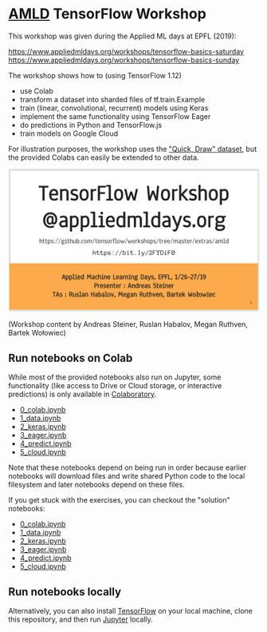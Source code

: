 # [AMLD](https://www.appliedmldays.org) TensorFlow Workshop

This workshop was given during the Applied ML days at EPFL (2019):

https://www.appliedmldays.org/workshops/tensorflow-basics-saturday
https://www.appliedmldays.org/workshops/tensorflow-basics-sunday

The workshop shows how to (using TensorFlow 1.12)

- use Colab
- transform a dataset into sharded files of tf.train.Example
- train (linear, convolutional, recurrent) models using Keras
- implement the same functionality using TensorFlow Eager
- do predictions in Python and TensorFlow.js
- train models on Google Cloud

For illustration purposes, the workshop uses the
["Quick, Draw" dataset](quickdraw.withgoogle.com/data), but the provided
Colabs can easily be extended to other data.

[![Workshop Slides (link)](workshop_slides.png)](https://bit.ly/2Mzl5PU)

(Workshop content by Andreas Steiner, Ruslan Habalov, Megan Ruthven, Bartek Wołowiec)

## Run notebooks on Colab

While most of the provided notebooks also run on Jupyter, some functionality
(like access to Drive or Cloud storage, or interactive predictions) is only
available in [Colaboratory](https://colab.research.google.com).

* [0_colab.ipynb](https://colab.research.google.com/github/tensorflow/workshops/blob/master/extras/amld/notebooks/exercises/0_colab.ipynb)
* [1_data.ipynb](https://colab.research.google.com/github/tensorflow/workshops/blob/master/extras/amld/notebooks/exercises/1_data.ipynb)
* [2_keras.ipynb](https://colab.research.google.com/github/tensorflow/workshops/blob/master/extras/amld/notebooks/exercises/2_keras.ipynb)
* [3_eager.ipynb](https://colab.research.google.com/github/tensorflow/workshops/blob/master/extras/amld/notebooks/exercises/3_eager.ipynb)
* [4_predict.ipynb](https://colab.research.google.com/github/tensorflow/workshops/blob/master/extras/amld/notebooks/exercises/4_predict.ipynb)
* [5_cloud.ipynb](https://colab.research.google.com/github/tensorflow/workshops/blob/master/extras/amld/notebooks/exercises/5_cloud.ipynb)

Note that these notebooks depend on being run in order because earlier notebooks
will download files and write shared Python code to the local filesystem and
later notebooks depend on these files.

If you get stuck with the exercises, you can checkout the "solution" notebooks:

* [0_colab.ipynb](https://colab.research.google.com/github/tensorflow/workshops/blob/master/extras/amld/notebooks/solutions/0_colab.ipynb)
* [1_data.ipynb](https://colab.research.google.com/github/tensorflow/workshops/blob/master/extras/amld/notebooks/solutions/1_data.ipynb)
* [2_keras.ipynb](https://colab.research.google.com/github/tensorflow/workshops/blob/master/extras/amld/notebooks/solutions/2_keras.ipynb)
* [3_eager.ipynb](https://colab.research.google.com/github/tensorflow/workshops/blob/master/extras/amld/notebooks/solutions/3_eager.ipynb)
* [4_predict.ipynb](https://colab.research.google.com/github/tensorflow/workshops/blob/master/extras/amld/notebooks/solutions/4_predict.ipynb)
* [5_cloud.ipynb](https://colab.research.google.com/github/tensorflow/workshops/blob/master/extras/amld/notebooks/solutions/5_cloud.ipynb)

## Run notebooks locally

Alternatively, you can also install
[TensorFlow](https://www.tensorflow.org/install/) on your local machine, clone
this repository, and then run [Jupyter](jupyter.org/install) locally.

